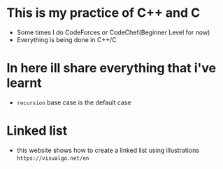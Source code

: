 # This is my practice of C++ and C
- Some times I do CodeForces or CodeChef(Beginner Level for now)
- Everything is being done in C++/C

# In here ill share everything that i've learnt
- `recursion` base case is the default case

# Linked list
- this website shows how to create a linked list using illustrations `https://visualgo.net/en`
